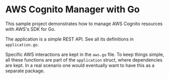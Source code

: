 # AWS Cognito Manager with Go

This sample project demonstrates how to manage AWS Cognito resources with AWS's SDK for Go.

The application is a simple REST API. See all its definitions in `application.go`.

Specific AWS interactions are kept in the `aws.go` file.
To keep things simple, all these functions are part of the `application` struct, where dependencies are kept.
In a real scenario one would eventually want to have this as a separate package.